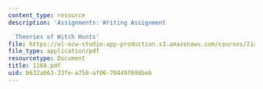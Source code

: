 ```yaml
---
content_type: resource
description: 'Assignments: Writing Assignment

  Theories of Witch Hunts'
file: https://ol-ocw-studio-app-production.s3.amazonaws.com/courses/21a-211-magic-witchcraft-and-the-spirit-world-fall-2003/b632ab6333fea758af0678449f698beb_1104.pdf
file_type: application/pdf
resourcetype: Document
title: 1104.pdf
uid: b632ab63-33fe-a758-af06-78449f698beb
---
```

